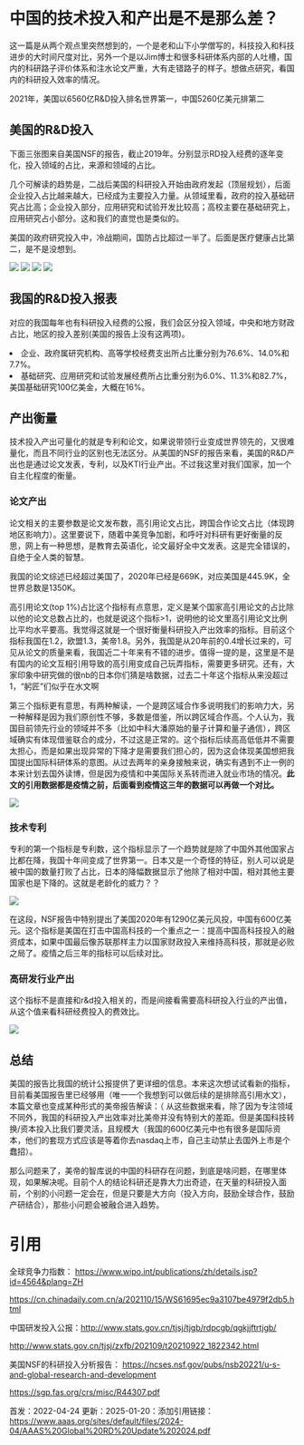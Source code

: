 
# 中国的技术投入和产出是不是那么差？

这一篇是从两个观点里突然想到的，一个是老和山下小学僧写的，科技投入和科技进步的大时间尺度对比，另外一个是以Jim博士和很多科研体系内部的人吐槽，国内的科研路子评价体系和注水论文严重，大有走错路子的样子。想做点研究，看国内的科研投入效率的情况。

2021年，美国以6560亿R&D投入排名世界第一，中国5260亿美元排第二
## 美国的R&D投入
下面三张图来自美国NSF的报告，截止2019年。分别显示RD投入经费的逐年变化，投入领域的占比，来源和领域的占比。

几个可解读的趋势是，二战后美国的科研投入开始由政府发起（顶层规划），后面企业投入占比越来越大，已经成为主要投入力量。从领域里看，政府的投入基础研究占比高；企业投入部分，应用研究和试验开发比较高；高校主要在基础研究上，应用研究占小部分。这和我们的直觉也是类似的。

美国的政府研究投入中，冷战期间，国防占比超过一半了。后面是医疗健康占比第二，是不是没想到。

<img src="/img/US-RD-investment.png"/>

<img src="/img/US-RD-by-budget-function.png"/>

<img src="/img/US-RD-by-character-sector.png.png"/>

<img src="/img/US-RD-breakdown.png"/>

## 我国的R&D投入报表
对应的我国每年也有科研投入经费的公报，我们会区分投入领域，中央和地方财政占比，地区的投入差别(美国的报告上没有这两项)。
<li>企业、政府属研究机构、高等学校经费支出所占比重分别为76.6%、14.0%和7.7%。</li>
<li>基础研究、应用研究和试验发展经费所占比重分别为6.0%、11.3%和82.7%，美国基础研究100亿美金，大概在16%。</li>

## 产出衡量
技术投入产出可量化的就是专利和论文，如果说带领行业变成世界领先的，又很难量化，而且不同行业的区别也无法区分。从美国的NSF的报告来看，美国的R&D产出也是通过论文发表，专利，以及KTI行业产出。不过我这里对我们国家，加一个自主化程度的衡量。

### 论文产出
论文相关的主要参数是论文发布数，高引用论文占比，跨国合作论文占比（体现跨地区影响力）。这里要说下，随着中美竞争加剧，和呼吁对科研有更好衡量的反思，网上有一种思想，是教育去英语化，论文最好全中文发表。这是完全错误的，自绝于全人类的智慧。

我国的论文综述已经超过美国了，2020年已经是669K，对应美国是445.9K，全世界总数是1350K。

高引用论文(top 1%)占比这个指标有点意思，定义是某个国家高引用论文的占比除以他的论文总数占比的，也就是说这个指标>1，说明他的论文里高引用论文比例比平均水平要高。我觉得这就是一个很好衡量科研投入产出效率的指标。目前这个指标我国在1.2，欧盟1.3，美帝1.8。另外，我国是从20年前的0.4增长过来的，可见从论文的质量来看，我国近二十年来有不错的进步。值得一提的是，这里是不是有国内的论文互相引用导致的高引用变成自己玩弄指标，需要更多研究。还有，大家印象中研究做的很nb的日本你们猜是啥数据，过去二十年这个指标从来没超过1，“躬匠”们似乎在水文啊

第三个指标更有意思，有两种解读，一个是跨区域合作多说明我们的影响力大，另一种解释是因为我们原创性不够，多数是借鉴，所以跨区域合作高。个人认为，我国目前领先行业的领域并不多（比如中科大潘原始的量子计算和量子通信），跨区域确实有体现借鉴联合的成分，不过这是正常的。这个指标后续高高低低并不需要太担心，而是如果出现异常的下降才是需要我们担心的，因为这会体现美国想把我国提出国际科研体系的意图。从过去两年的亲身接触来说，确实有遇到不止一例的本来计划去国外读博，但是因为疫情和中美国际关系转而进入就业市场的情况。<b>此文的引用数据都是疫情之前，后面看到疫情这三年的数据可以再做一个对比。</b>

<img src="/img/RD-collaboration.png"/>

### 技术专利
专利的第一个指标是专利数，这个指标显示了一个趋势就是除了中国外其他国家占比都在降，我国十年间变成了世界第一。日本又是一个奇怪的特征，别人可以说是被中国的数量打败了占比，日本的降幅数据显示了他除了相对中国，相对其他主要国家也是下降的。这就是老龄化的威力？？

<img src="/img/RD-patent.png"/>

在这段，NSF报告中特别提出了美国2020年有1290亿美元风投，中国有600亿美元。这个指标是美国在打击中国高科技的一个重点之一：提高中国高科技投入的融资成本，如果中国最后像苏联那样主力以国家财政投入来维持高科技，那就是必败之局了。疫情之后三年的指标可以后续对比。

### 高研发行业产出
这个指标不是直接和r&d投入相关的，而是间接看需要高科研投入行业的产出值，从这个值来看科研经费投入的费效比。

<img src="/img/kti.png"/>

## 总结
美国的报告比我国的统计公报提供了更详细的信息。本来这次想试试看新的指标，目前看美国报告里已经够用（唯一一个我想到可以做后续的是排除高引用水文），本篇文章也变成某种形式的美帝报告解读：（ 从这些数据来看，除了因为专注领域不同外，我国的科研投入产出效率对比美帝并没有特别大的差距。但是美国科技转换/资本投入比我们要灵活，且规模大（我国的600亿美元中也有很多是国际资本，他们的套现方式应该是等着你去nasdaq上市，自己主动禁止去国外上市是个蠢招）。

那么问题来了，美帝的智库说的中国的科研存在问题，到底是啥问题，在哪里体现，如果解决呢。目前个人的结论科研还是靠大力出奇迹，在天量的科研投入面前，个别的小问题一定会在，但是只要是大方向（投入方向，鼓励全球合作，鼓励产研结合），那些小问题会被融合进入趋势。

# 引用

全球竞争力指数： https://www.wipo.int/publications/zh/details.jsp?id=4564&plang=ZH

https://cn.chinadaily.com.cn/a/202110/15/WS61695ec9a3107be4979f2db5.html

中国研发投入公报：http://www.stats.gov.cn/tjsj/tjgb/rdpcgb/qgkjjftrtjgb/

http://www.stats.gov.cn/tjsj/zxfb/202109/t20210922_1822342.html

美国NSF的科研投入分析报告： https://ncses.nsf.gov/pubs/nsb20221/u-s-and-global-research-and-development

https://sgp.fas.org/crs/misc/R44307.pdf

首发：2022-04-24
更新：2025-01-20：添加引用链接： https://www.aaas.org/sites/default/files/2024-04/AAAS%20Global%20RD%20Update%202024.pdf
